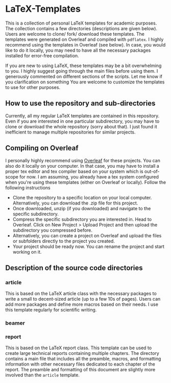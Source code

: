 # LaTeX-Templates

This is a collection of personal LaTeX templates for academic purposes. The collection contains a few directories (descriptions are given below). Users are welcome to clone/ fork/ download these templates. The templates were generated on Overleaf and compiled with `pdflatex`. I highly recommend using the templates in Overleaf (see below). In case, you would like to do it locally, you may need to have all the necessary packages installed for error-free compilation.

If you are new to using LaTeX, these templates may be a bit overwhelming to you. I highly suggest going through the main files before using them. I generously commented on different sections of the scripts. Let me know if you clarification on something You are welcome to customize the templates to use for other purposes.


## How to use the repository and sub-directories

Currently, all my regular LaTeX templates are contained in this repository. Even if you are interested in one particular subdirectory, you may have to clone or download the whole repository (sorry about that). I just found it inefficient to manage multiple repositories for similar projects. 

## Compiling on Overleaf

I personally highly recommend using [Overleaf](https://www.overleaf.com) for these projects. You can also do it locally on your computer. In that case, you may have to install a proper tex editor and tex compiler based on your system which is out-of-scope for now. I am assuming, you already have a tex system configured when you're using these templates (either on Overleaf or locally). Follow the following instructions

- Clone the repository to a specific location on your local computer. Alternatively, you can download the .zip file for this project.
- Once downloaded, unzip (if you downloaded) and navigate to the specific subdirectory.
- Compress the specific subdirectory you are interested in. Head to Overleaf. Click on New Project > Upload Project and then upload the subdirectory you compressed before.
- Alternatively, you can create a project on Overleaf and upload the files or subfolders directly to the project you created.
- Your project should be ready now. You can rename the project and start working on it.


## Description of the source code directories

### article

This is based on the LaTeX article class with the necessary packages to write a small to decent-sized article (up to a few 10s of pages). Users can add more packages and define more macros based on their needs. I use this template regularly for scientific writing.

### beamer



### report

This is based on the LaTeX report class. This template can be used to create large technical reports containing multiple chapters. The directory contains a main file that includes all the preamble, macros, and formatting information with other necessary files dedicated to each chapter of the report. The preamble and formatting of this document are slightly more involved than the `article` template.


